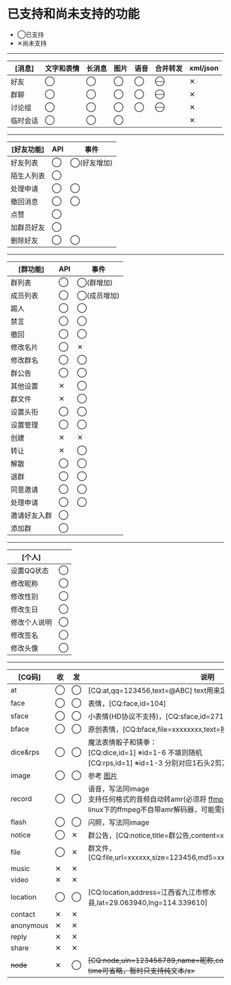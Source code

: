 # 已支持和尚未支持的功能

* ◯已支持
* ✕尚未支持

----

|[消息]|文字和表情|长消息|图片|语音|合并转发|xml/json|
|-|-|-|-|-|-|-|
|好友|◯|◯|◯|◯|<s>◯</s>|✕|
|群聊|◯|◯|◯|◯|<s>◯</s>|✕|
|讨论组|◯|◯|◯|◯|<s>◯</s>|✕|
|临时会话|◯|◯|◯|||✕|

----

|[好友功能]|API|事件|
|-|-|-|
|好友列表|◯|◯(好友增加)|
|陌生人列表|◯||
|处理申请|◯|◯|
|撤回消息|◯|◯|
|点赞|◯||
|加群员好友|◯||
|删除好友|◯|◯|


----

|[群功能]|API|事件|
|-|-|-|
|群列表|◯|◯(群增加)|
|成员列表|◯|◯(成员增加)|
|踢人|◯|◯|
|禁言|◯|◯|
|撤回|◯|◯|
|修改名片|◯|✕|
|修改群名|◯|◯|
|群公告|◯|◯|
|其他设置|✕|◯|
|群文件|✕|◯|
|设置头衔|◯|◯|
|设置管理|◯|◯|
|创建|✕|✕|
|转让|✕|◯|
|解散|◯|◯|
|退群|◯|◯|
|同意邀请|◯|◯|
|处理申请|◯|◯|
|邀请好友入群|◯||
|添加群|◯||

----

|[个人]||
|-|-|
|设置QQ状态|◯|
|修改昵称|◯|
|修改性别|◯|
|修改生日|◯|
|修改个人说明|◯|
|修改签名|◯|
|修改头像|◯|

----

|[CQ码]|收|发|说明|
|-|-|-|-|
|at|◯|◯|[CQ:at,qq=123456,text=@ABC] text用来定义@不到时的输出|
|face|◯|◯|表情，[CQ:face,id=104]
|sface|◯|◯|小表情(HD协议不支持)，[CQ:sface,id=271,text=/吃瓜]|
|bface|◯|◯|原创表情，[CQ:bface,file=xxxxxxxx,text=摸头]|
|dice&rps|◯|◯|魔法表情骰子和猜拳：<br>[CQ:dice,id=1] ※id=1-6 不填则随机<br>[CQ:rps,id=1] ※id=1-3 分别对应1石头2剪刀3布|
|image|◯|◯|参考 [图片](https://github.com/howmanybots/onebot/blob/master/v11/specs/message/segment.md#%E5%9B%BE%E7%89%87)|
|record|◯|◯|语音，写法同image<br>支持任何格式的音频自动转amr(必须将 [ffmpeg](http://ffmpeg.org/download.html) 加入环境变量path)<br>linux下的ffmpeg不自带amr解码器，可能需要自行编译ffmpeg|
|flash|◯|◯|闪照，写法同image|
|notice|◯|✕|群公告，[CQ:notice,title=群公告,content=xxxxxx]|
|file|◯|✕|群文件，[CQ:file,url=xxxxxx,size=123456,md5=xxxxxx,duration=0,name=xxxxxx]|
|music|✕|✕|
|video|✕|✕|
|location|◯|◯|[CQ:location,address=江西省九江市修水县,lat=29.063940,lng=114.339610]|
|contact|✕|✕|
|anonymous|✕|✕|
|reply|✕|✕|
|share|✕|✕|
|<s>node</s>|✕|◯|<s>[CQ:node,uin=123456789,name=昵称,content=消息内容,time=时间戳]<br>time可省略，暂时只支持纯文本/s>|
